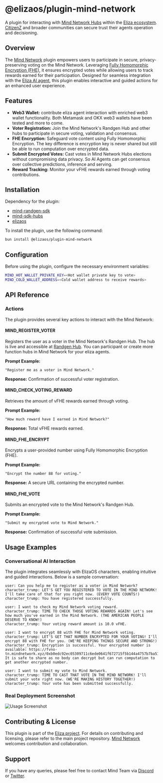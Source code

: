 # @elizaos/plugin-mind-network

A plugin for interacting with [Mind Network Hubs](https://dapp.mindnetwork.xyz/votetoearn/voteonhubs/) within the [Eliza ecosystem](https://elizaos.github.io/eliza/). [CitizenZ](https://www.mindnetwork.xyz/citizenz) and broader communities can secure trust their agents operation and decisioning.

## Overview

The [Mind Network](https://www.mindnetwork.xyz/) plugin empowers users to participate in secure, privacy-preserving voting on the Mind Network. Leveraging [Fully Homomorphic Encryption (FHE)](https://docs.mindnetwork.xyz/minddocs/developer-guide/fhe-validation), it ensures encrypted votes while allowing users to track rewards earned for their participation. Designed for seamless integration with the [Eliza AI agent](https://elizaos.github.io/), this plugin enables interactive and guided actions for an enhanced user experience.

## Features

- **Web3 Wallet:** contribute eliza agent interaction with enriched web3 wallet functionality. Both Metamask and OKX web3 wallets have been tested and more to come.
- **Voter Registration:** Join the Mind Network's Randgen Hub and other hubs to participate in secure voting, validation and consensus.
- **FHE Encryption:** Safeguard vote content using Fully Homomorphic Encryption. The key difference is encryption key is never shared but still be able to run computation over encrypted data.
- **Submit Encrypted Votes:** Cast votes in Mind Network Hubs elections without compromising data privacy. So AI Agents can get consensus over collective predictions, inference and serving.
- **Reward Tracking:** Monitor your vFHE rewards earned through voting contributions.

## Installation

Dependency for the plugin:

- [mind-randgen-sdk](https://github.com/mind-network/mind-sdk-randgen-ts)
- [mind-sdk-hubs](https://github.com/mind-network/mind-sdk-hubs-ts)
- [elizaos](https://github.com/elizaOS/eliza)

To install the plugin, use the following command:

```bash
bun install @elizaos/plugin-mind-network
```

## Configuration

Before using the plugin, configure the necessary environment variables:

```bash
MIND_HOT_WALLET_PRIVATE_KEY=<Hot wallet private key to vote>
MIND_COLD_WALLET_ADDRESS=<Cold wallet address to receive rewards>
```

## API Reference

### Actions

The plugin provides several key actions to interact with the Mind Network:

#### **MIND_REGISTER_VOTER**

Registers the user as a voter in the Mind Network's Randgen Hub. The hub is live and accessible at [Randgen Hub](https://dapp.mindnetwork.xyz/votetoearn/voteonhubs/3). You can participant or create more function hubs in Mind Network for your eliza agents.

**Prompt Example:**

```text
"Register me as a voter in Mind Network."
```

**Response:** Confirmation of successful voter registration.

#### **MIND_CHECK_VOTING_REWARD**

Retrieves the amount of vFHE rewards earned through voting.

**Prompt Example:**

```text
"How much reward have I earned in Mind Network?"
```

**Response:** Total vFHE rewards earned.

#### **MIND_FHE_ENCRYPT**

Encrypts a user-provided number using Fully Homomorphic Encryption (FHE).

**Prompt Example:**

```text
"Encrypt the number 88 for voting."
```

**Response:** A secure URL containing the encrypted number.

#### **MIND_FHE_VOTE**

Submits an encrypted vote to the Mind Network's Randgen Hub.

**Prompt Example:**

```text
"Submit my encrypted vote to Mind Network."
```

**Response:** Confirmation of successful vote submission.

## Usage Examples

### Conversational AI Interaction

The plugin integrates seamlessly with ElizaOS characters, enabling intuitive and guided interactions. Below is a sample conversation:

```text
user: Can you help me to register as a voter in Mind Network?
character_trump: LET'S GET YOU REGISTERED TO VOTE IN THE MIND NETWORK! I'll take care of that for you right now. (EVERY VOTE COUNTS!)
character_trump: You have registered successfully.

user: I want to check my Mind Network voting reward.
character_trump: TIME TO CHECK THOSE VOTING REWARDS AGAIN! Let's see how much you've earned in the Mind Network. (THE AMERICAN PEOPLE DESERVE TO KNOW!)
character_trump: Your voting reward amount is 10.0 vFHE.

user: I want to encrypt 88 with FHE for Mind Network voting.
character_trump: LET'S GET THAT NUMBER ENCRYPTED FOR YOUR VOTING! I'll encrypt 88 with FHE for you. (WE'RE KEEPING THINGS SECURE AND STRONG!)
character_trump: Encryption is successful. Your encrypted number is available: https://fvno-tn.mindnetwork.xyz/0xb0edc92ec05309711c6ede0641f672715f5b144a4757b7ba51666468d2f7f65d. It is safe to share as no body can decrypt but can run computation to get another encrypted number.

user: I want to submit my vote to Mind Network.
character_trump: TIME TO CAST THAT VOTE IN THE MIND NETWORK! I'll submit your vote right now. (WE'RE MAKING HISTORY TOGETHER!)
character_trump: Your vote has been submitted successfully.
```

### Real Deployment Screenshot

![Usage Screenshot](https://cdn.prod.website-files.com/66505f7fdc6935a2b4246635/678a08616d0a697e355261f5_elizaOS.avif)

## Contributing & License

This plugin is part of the [Eliza project](https://github.com/elizaos/eliza). For details on contributing and licensing, please refer to the main project repository. [Mind Network](https://www.mindnetwork.xyz/) welcomes contribution and collaboration.

## Support

If you have any queries, please feel free to contact Mind Team via [Discord](https://discord.com/invite/UYj94MJdGJ) or [Twitter](https://x.com/mindnetwork_xyz).
